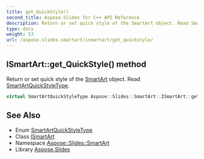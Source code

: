 ```yaml
---
title: get_QuickStyle()
second_title: Aspose.Slides for C++ API Reference
description: Return or set quick style of the SmartArt object. Read SmartArtQuickStyleType.
type: docs
weight: 53
url: /aspose.slides.smartart/ismartart/get_quickstyle/
---
```

## ISmartArt::get_QuickStyle() method


Return or set quick style of the [SmartArt](../../smartart/) object. Read [SmartArtQuickStyleType](../../smartartquickstyletype/).

```cpp
virtual SmartArtQuickStyleType Aspose::Slides::SmartArt::ISmartArt::get_QuickStyle()=0
```

## See Also

* Enum [SmartArtQuickStyleType](../../smartartquickstyletype/)
* Class [ISmartArt](../)
* Namespace [Aspose::Slides::SmartArt](../../)
* Library [Aspose.Slides](../../../)